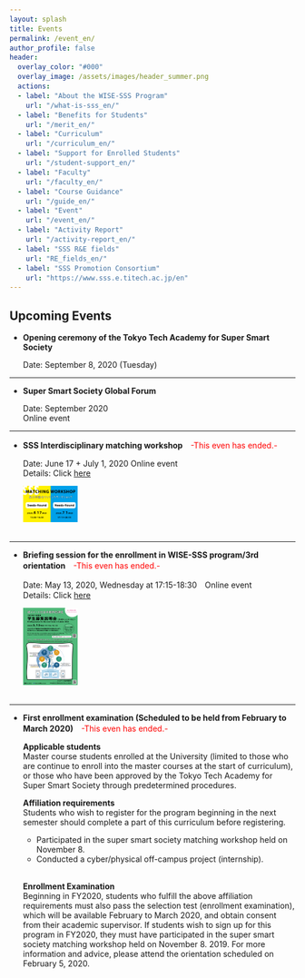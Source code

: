 ```yaml
---
layout: splash
title: Events
permalink: /event_en/
author_profile: false
header:
  overlay_color: "#000"
  overlay_image: /assets/images/header_summer.png
  actions:
  - label: "About the WISE-SSS Program"
    url: "/what-is-sss_en/"
  - label: "Benefits for Students"
    url: "/merit_en/"
  - label: "Curriculum"
    url: "/curriculum_en/"
  - label: "Support for Enrolled Students"
    url: "/student-support_en/"
  - label: "Faculty"
    url: "/faculty_en/"
  - label: "Course Guidance"
    url: "/guide_en/"
  - label: "Event"
    url: "/event_en/"
  - label: "Activity Report"
    url: "/activity-report_en/"
  - label: "SSS R&E fields"
    url: "RE_fields_en/"
  - label: "SSS Promotion Consortium"
    url: "https://www.sss.e.titech.ac.jp/en"
---
```


## Upcoming Events


* **Opening ceremony of the Tokyo Tech Academy for Super Smart Society**

  Date: September 8, 2020 (Tuesday)<br>
<hr>

* **Super Smart Society Global Forum**

  Date: September 2020<br>
  Online event<br>
<hr>

* **SSS Interdisciplinary matching workshop**<span style="color:Red">　-This even has ended.-</span>

  Date: June 17 + July 1, 2020  Online event<br>
  Details: Click [here](https://www.sss.e.titech.ac.jp/event-sss-matching-ws-20200617/)<br>
  <div style="text-align:left"><img src="/assets/images/matchingWS_20200703.png" width="20%" height="20%" />
  </div>
  <br>
<hr>

* **Briefing session for the enrollment in WISE-SSS program/3rd orientation**<span style="color:Red">　-This even has ended.-</span>

  Date: May 13, 2020, Wednesday at 17:15-18:30　Online event<br>
  Details: Click [here](/3rd-orientation_en/)<br>
  <div style="text-align:left"><a href="/doc/3rd_orientation.pdf"><img src="/assets/images/3rd_orientation.png" width="20%" height="20%" /></a></div><br>
<hr>

* **First enrollment examination (Scheduled to be held from February to March 2020)**<span style="color:Red">　-This even has ended.-</span>

  **Applicable students**<br>
  Master course students enrolled at the University (limited to those who are continue to enroll into the master courses at the start of curriculum), or those who have been approved by the Tokyo Tech Academy for Super Smart Society through predetermined procedures.

  **Affiliation requirements**<br>
  Students who wish to register for the program beginning in the next semester should complete a part of this curriculum before registering.
  - Participated in the super smart society matching workshop held on November 8.
  - Conducted a cyber/physical off-campus project (internship).<br><br>

  **Enrollment Examination**<br>
  Beginning in FY2020, students who fulfill the above affiliation requirements must also pass the selection test (enrollment examination), which will be available February to March 2020, and obtain consent from their academic supervisor.
  If students wish to sign up for this program in FY2020, they must have participated in the super smart society matching workshop held on November 8. 2019. For more information and advice, please attend the orientation scheduled on February 5, 2020.
